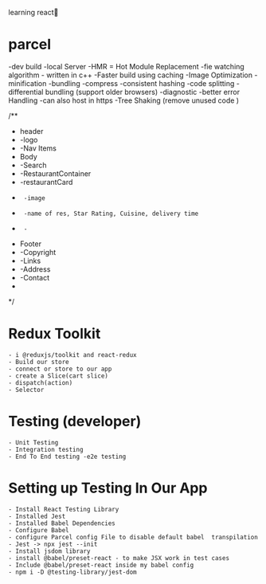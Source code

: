 learning react🫥


# parcel
-dev  build
-local Server
-HMR = Hot Module Replacement
-fie watching algorithm - written in c++
-Faster build using caching
-Image Optimization
-minification
-bundling
-compress
-consistent hashing
-code splitting
-differential bundling (support older browsers)
-diagnostic
-better error Handling
-can also host in https
-Tree Shaking (remove unused code )



/**
 * header
 *  -logo
 *  -Nav Items
 * Body
 *  -Search
 *  -RestaurantContainer
 *  -restaurantCard
 *      -image
 *      -name of res, Star Rating, Cuisine, delivery time
 *      -
 * Footer
 *  -Copyright
 *  -Links
 *  -Address
 *  -Contact
 * 
*/


# Redux Toolkit
    - i @reduxjs/toolkit and react-redux
    - Build our store
    - connect or store to our app
    - create a Slice(cart slice)
    - dispatch(action)
    - Selector


# Testing (developer)
    - Unit Testing
    - Integration testing
    - End To End testing -e2e testing

# Setting up Testing In Our App
    - Install React Testing Library
    - Installed Jest
    - Installed Babel Dependencies
    - Configure Babel
    - configure Parcel config File to disable default babel  transpilation
    - Jest -> npx jest --init
    - Install jsdom library
    - install @babel/preset-react - to make JSX work in test cases
    - Include @babel/preset-react inside my babel config
    - npm i -D @testing-library/jest-dom

